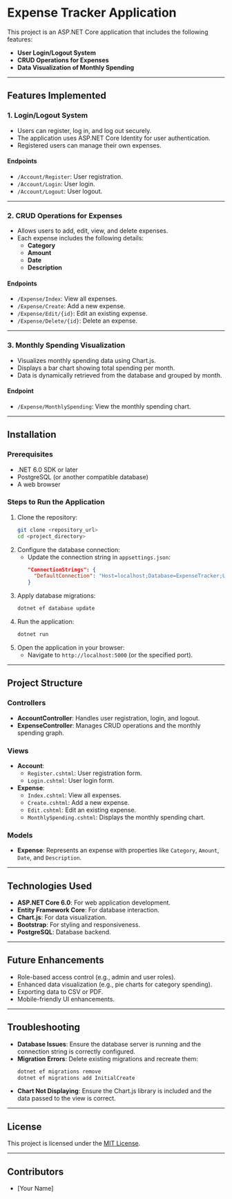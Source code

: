 
# Expense Tracker Application

This project is an ASP.NET Core application that includes the following features:

- **User Login/Logout System**
- **CRUD Operations for Expenses**
- **Data Visualization of Monthly Spending**

---

## **Features Implemented**

### **1. Login/Logout System**
- Users can register, log in, and log out securely.
- The application uses ASP.NET Core Identity for user authentication.
- Registered users can manage their own expenses.

#### **Endpoints**
- `/Account/Register`: User registration.
- `/Account/Login`: User login.
- `/Account/Logout`: User logout.

---

### **2. CRUD Operations for Expenses**
- Allows users to add, edit, view, and delete expenses.
- Each expense includes the following details:
  - **Category**
  - **Amount**
  - **Date**
  - **Description**

#### **Endpoints**
- `/Expense/Index`: View all expenses.
- `/Expense/Create`: Add a new expense.
- `/Expense/Edit/{id}`: Edit an existing expense.
- `/Expense/Delete/{id}`: Delete an expense.

---

### **3. Monthly Spending Visualization**
- Visualizes monthly spending data using Chart.js.
- Displays a bar chart showing total spending per month.
- Data is dynamically retrieved from the database and grouped by month.

#### **Endpoint**
- `/Expense/MonthlySpending`: View the monthly spending chart.

---

## **Installation**

### **Prerequisites**
- .NET 6.0 SDK or later
- PostgreSQL (or another compatible database)
- A web browser

### **Steps to Run the Application**
1. Clone the repository:
   ```bash
   git clone <repository_url>
   cd <project_directory>
   ```
2. Configure the database connection:
   - Update the connection string in `appsettings.json`:
     ```json
     "ConnectionStrings": {
       "DefaultConnection": "Host=localhost;Database=ExpenseTracker;Username=<username>;Password=<password>"
     }
     ```
3. Apply database migrations:
   ```bash
   dotnet ef database update
   ```
4. Run the application:
   ```bash
   dotnet run
   ```
5. Open the application in your browser:
   - Navigate to `http://localhost:5000` (or the specified port).

---

## **Project Structure**

### **Controllers**
- **AccountController**: Handles user registration, login, and logout.
- **ExpenseController**: Manages CRUD operations and the monthly spending graph.

### **Views**
- **Account**:
  - `Register.cshtml`: User registration form.
  - `Login.cshtml`: User login form.
- **Expense**:
  - `Index.cshtml`: View all expenses.
  - `Create.cshtml`: Add a new expense.
  - `Edit.cshtml`: Edit an existing expense.
  - `MonthlySpending.cshtml`: Displays the monthly spending chart.

### **Models**
- **Expense**: Represents an expense with properties like `Category`, `Amount`, `Date`, and `Description`.

---

## **Technologies Used**
- **ASP.NET Core 6.0**: For web application development.
- **Entity Framework Core**: For database interaction.
- **Chart.js**: For data visualization.
- **Bootstrap**: For styling and responsiveness.
- **PostgreSQL**: Database backend.

---

## **Future Enhancements**
- Role-based access control (e.g., admin and user roles).
- Enhanced data visualization (e.g., pie charts for category spending).
- Exporting data to CSV or PDF.
- Mobile-friendly UI enhancements.

---

## **Troubleshooting**
- **Database Issues**: Ensure the database server is running and the connection string is correctly configured.
- **Migration Errors**: Delete existing migrations and recreate them:
  ```bash
  dotnet ef migrations remove
  dotnet ef migrations add InitialCreate
  ```
- **Chart Not Displaying**: Ensure the Chart.js library is included and the data passed to the view is correct.

---

## **License**
This project is licensed under the [MIT License](LICENSE).

---

## **Contributors**
- [Your Name]
